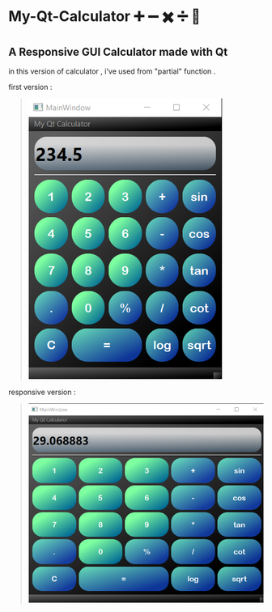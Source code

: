 # My-Qt-Calculator ➕ ➖ ✖️ ➗ 🧮 
## A Responsive GUI Calculator made with Qt

in this version of calculator , i've used from "partial" function . 

first version :
 > ![This is an image](https://github.com/kiana-jahanshid/My-Qt-Calculator/blob/main/resp_calc.png)
 
 
 responsive version :
  > ![This is an image](https://github.com/kiana-jahanshid/My-Qt-Calculator/blob/main/resp_calc2.png)
